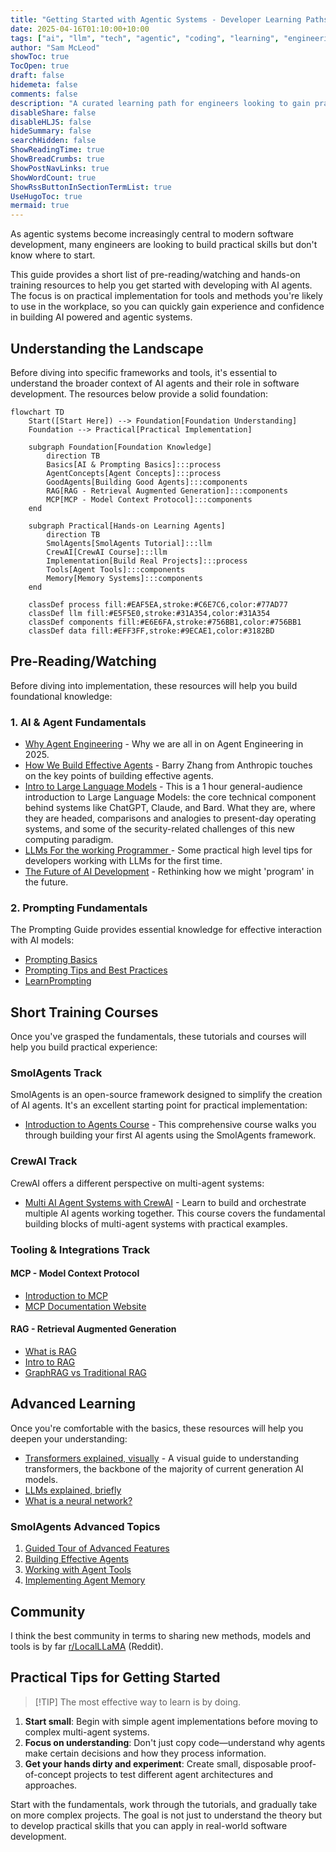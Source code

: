 ```yaml
---
title: "Getting Started with Agentic Systems - Developer Learning Paths"
date: 2025-04-16T01:10:00+10:00
tags: ["ai", "llm", "tech", "agentic", "coding", "learning", "engineering", "tutorials"]
author: "Sam McLeod"
showToc: true
TocOpen: true
draft: false
hidemeta: false
comments: false
description: "A curated learning path for engineers looking to gain practical experience with AI and agentic systems."
disableShare: false
disableHLJS: false
hideSummary: false
searchHidden: false
ShowReadingTime: true
ShowBreadCrumbs: true
ShowPostNavLinks: true
ShowWordCount: true
ShowRssButtonInSectionTermList: true
UseHugoToc: true
mermaid: true
---
```


As agentic systems become increasingly central to modern software development, many engineers are looking to build practical skills but don't know where to start.

This guide provides a short list of pre-reading/watching and hands-on training resources to help you get started with developing with AI agents. The focus is on practical implementation for tools and methods you're likely to use in the workplace, so you can quickly gain experience and confidence in building AI powered and agentic systems.

## Understanding the Landscape

Before diving into specific frameworks and tools, it's essential to understand the broader context of AI agents and their role in software development. The resources below provide a solid foundation:

```mermaid
flowchart TD
    Start([Start Here]) --> Foundation[Foundation Understanding]
    Foundation --> Practical[Practical Implementation]

    subgraph Foundation[Foundation Knowledge]
        direction TB
        Basics[AI & Prompting Basics]:::process
        AgentConcepts[Agent Concepts]:::process
        GoodAgents[Building Good Agents]:::components
        RAG[RAG - Retrieval Augmented Generation]:::components
        MCP[MCP - Model Context Protocol]:::components
    end

    subgraph Practical[Hands-on Learning Agents]
        direction TB
        SmolAgents[SmolAgents Tutorial]:::llm
        CrewAI[CrewAI Course]:::llm
        Implementation[Build Real Projects]:::process
        Tools[Agent Tools]:::components
        Memory[Memory Systems]:::components
    end

    classDef process fill:#EAF5EA,stroke:#C6E7C6,color:#77AD77
    classDef llm fill:#E5F5E0,stroke:#31A354,color:#31A354
    classDef components fill:#E6E6FA,stroke:#756BB1,color:#756BB1
    classDef data fill:#EFF3FF,stroke:#9ECAE1,color:#3182BD
```

## Pre-Reading/Watching

Before diving into implementation, these resources will help you build foundational knowledge:

### 1. AI & Agent Fundamentals

- [Why Agent Engineering](https://youtu.be/5N33E9tC400) - Why we are all in on Agent Engineering in 2025.
- [How We Build Effective Agents](https://youtu.be/D7_ipDqhtwk) - Barry Zhang from Anthropic touches on the key points of building effective agents.
- [Intro to Large Language Models](https://youtu.be/zjkBMFhNj_g) - This is a 1 hour general-audience introduction to Large Language Models: the core technical component behind systems like ChatGPT, Claude, and Bard. What they are, where they are headed, comparisons and analogies to present-day operating systems, and some of the security-related challenges of this new computing paradigm.
- [LLMs For the working Programmer ](https://youtu.be/zwItokY087U) - Some practical high level tips for developers working with LLMs for the first time.
- [The Future of AI Development](https://youtu.be/JhCl-GeT4jw) - Rethinking how we might 'program' in the future.

### 2. Prompting Fundamentals

The Prompting Guide provides essential knowledge for effective interaction with AI models:

- [Prompting Basics](https://www.promptingguide.ai/introduction/basics)
- [Prompting Tips and Best Practices](https://www.promptingguide.ai/introduction/tips)
- [LearnPrompting](https://learnprompting.org/docs/introduction)

## Short Training Courses

Once you've grasped the fundamentals, these tutorials and courses will help you build practical experience:

### SmolAgents Track

SmolAgents is an open-source framework designed to simplify the creation of AI agents. It's an excellent starting point for practical implementation:

- [Introduction to Agents Course](https://huggingface.co/learn/agents-course/en/unit0/introduction) - This comprehensive course walks you through building your first AI agents using the SmolAgents framework.

### CrewAI Track

CrewAI offers a different perspective on multi-agent systems:

- [Multi AI Agent Systems with CrewAI](https://www.deeplearning.ai/short-courses/multi-ai-agent-systems-with-crewai/) - Learn to build and orchestrate multiple AI agents working together. This course covers the fundamental building blocks of multi-agent systems with practical examples.

### Tooling & Integrations Track

#### MCP - Model Context Protocol

- [Introduction to MCP](https://www.youtube.com/watch?v=kQmXtrmQ5Zg)
- [MCP Documentation Website](https://modelcontextprotocol.io/introduction)

#### RAG - Retrieval Augmented Generation

- [What is RAG](https://youtu.be/T-D1OfcDW1M)
- [Intro to RAG](https://youtu.be/Y08Nn23o_mY)
- [GraphRAG vs Traditional RAG](https://youtu.be/Aw7iQjKAX2k)

## Advanced Learning

Once you're comfortable with the basics, these resources will help you deepen your understanding:

- [Transformers explained, visually](https://poloclub.github.io/transformer-explainer/) - A visual guide to understanding transformers, the backbone of the majority of current generation AI models.
- [LLMs explained, briefly](https://youtu.be/LPZh9BOjkQs)
- [What is a neural network?](https://www.youtube.com/watch?v=aircAruvnKk)

### SmolAgents Advanced Topics

1. [Guided Tour of Advanced Features](https://huggingface.co/docs/smolagents/guided_tour)
2. [Building Effective Agents](https://huggingface.co/docs/smolagents/tutorials/building_good_agents)
3. [Working with Agent Tools](https://huggingface.co/docs/smolagents/tutorials/tools)
4. [Implementing Agent Memory](https://huggingface.co/docs/smolagents/tutorials/memory)

## Community

I think the best community in terms to sharing new methods, models and tools is by far [r/LocalLLaMA](https://www.reddit.com/r/LocalLLaMA/) (Reddit).

## Practical Tips for Getting Started

> [!TIP] The most effective way to learn is by doing.

1. **Start small**: Begin with simple agent implementations before moving to complex multi-agent systems.
2. **Focus on understanding**: Don't just copy code—understand why agents make certain decisions and how they process information.
3. **Get your hands dirty and experiment**: Create small, disposable proof-of-concept projects to test different agent architectures and approaches.

Start with the fundamentals, work through the tutorials, and gradually take on more complex projects. The goal is not just to understand the theory but to develop practical skills that you can apply in real-world software development.

